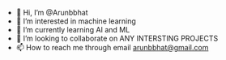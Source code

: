 - 👋 Hi, I’m @Arunbbhat
- 👀 I’m interested in machine learning
- 🌱 I’m currently learning AI and ML
- 💞️ I’m looking to collaborate on ANY INTERSTING PROJECTS
- 📫 How to reach me through email arunbbhat@gmail.com

<!---
Arunbbhat/Arunbbhat is a ✨ special ✨ repository because its `README.md` (this file) appears on your GitHub profile.
You can click the Preview link to take a look at your changes.
--->
